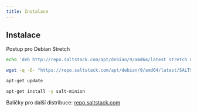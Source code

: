 ```yaml
---
title: Instalace
---
```


## Instalace

Postup pro Debian Stretch

```bash
echo 'deb http://repo.saltstack.com/apt/debian/9/amd64/latest stretch main' > /etc/apt/sources.list.d/saltstack.list

wget -q -O- "https://repo.saltstack.com/apt/debian/9/amd64/latest/SALTSTACK-GPG-KEY.pub" | apt-key add -

apt-get update

apt-get install -y salt-minion
```

Balíčky pro další distribuce: [repo.saltstack.com](https://repo.saltstack.com/)

